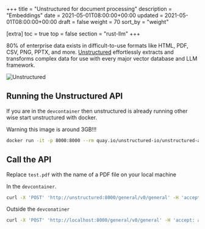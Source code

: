 +++
title = "Unstructured for document processing"
description = "Embeddings"
date = 2021-05-01T08:00:00+00:00
updated = 2021-05-01T08:00:00+00:00
draft = false
weight = 70
sort_by = "weight"


[extra]
toc = true
top = false
section = "rust-llm"
+++

80% of enterprise data exists in difficult-to-use formats like HTML, PDF, CSV, PNG, PPTX, and more. 
[Unstructured](https://github.com/Unstructured-IO/unstructured) effortlessly extracts and transforms complex data for use with every major vector database and LLM framework.

![Unstructured](../unstructured.png)

## Running the Unstructured API

If you are in the `devcontainer` then unstructured is already running other wise start unstructured with docker.

Warning this image is around 3GB!!!

```sh
docker run -it -p 8000:8000 --rm quay.io/unstructured-io/unstructured-api:latest --port 8000 --host 0.0.0.0
```

## Call the API

Replace `test.pdf` with the name of a PDF file on your local machine

In the `devcontainer`.

```sh
curl -X 'POST' 'http://unstructured:8000/general/v0/general' -H 'accept: application/json' -H 'Content-Type: multipart/form-data' -F 'files=@README.md'
```

Outside the `devconatiner`

```sh
curl -X 'POST' 'http://localhost:8000/general/v0/general' -H 'accept: application/json' -H 'Content-Type: multipart/form-data' -F 'files=@test.pdf'
```
